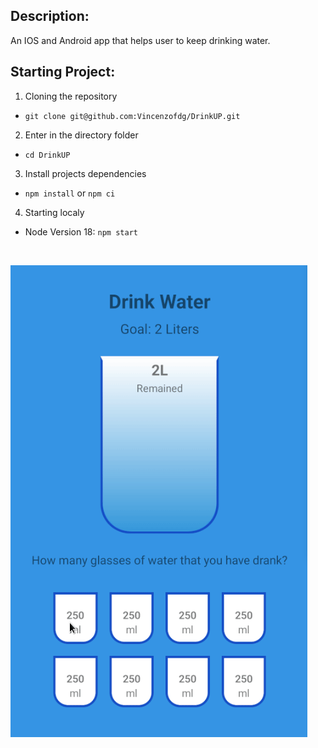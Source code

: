 ## Description:
An IOS and Android app that helps user to keep drinking water.

## Starting Project:
1. Cloning the repository
-  `git clone git@github.com:Vincenzofdg/DrinkUP.git`
2. Enter in the directory folder
- `cd DrinkUP`
3. Install projects dependencies
- `npm install` or `npm ci`
4. Starting localy
- Node Version 18: `npm start`

<br />

![image](preview.gif)
